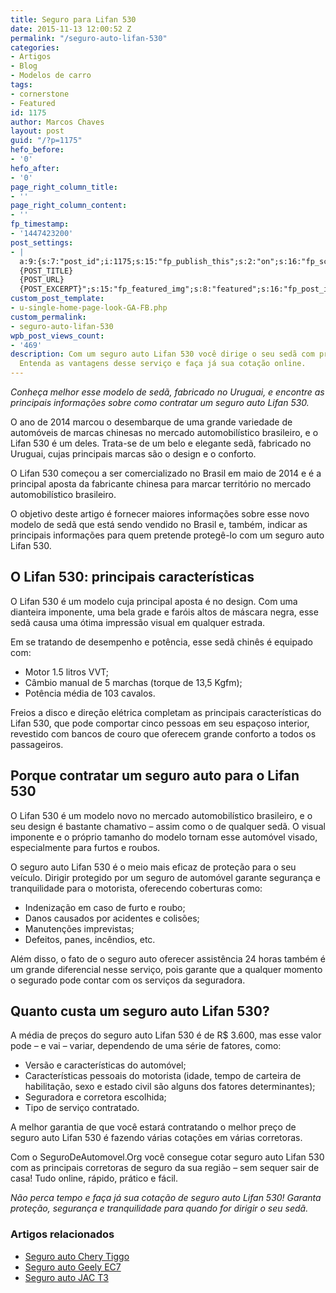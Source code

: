```yaml
---
title: Seguro para Lifan 530
date: 2015-11-13 12:00:52 Z
permalink: "/seguro-auto-lifan-530"
categories:
- Artigos
- Blog
- Modelos de carro
tags:
- cornerstone
- Featured
id: 1175
author: Marcos Chaves
layout: post
guid: "/?p=1175"
hefo_before:
- '0'
hefo_after:
- '0'
page_right_column_title:
- ''
page_right_column_content:
- ''
fp_timestamp:
- '1447423200'
post_settings:
- |
  a:9:{s:7:"post_id";i:1175;s:15:"fp_publish_this";s:2:"on";s:16:"fp_schedule_this";s:3:"yes";s:11:"fp_datetime";s:16:"2015/11/13 12:00";s:18:"fp_timezone_offset";s:3:"120";s:8:"msg_body";s:66:"Novo post no {SITE_NAME}
  {POST_TITLE}
  {POST_URL}
  {POST_EXCERPT}";s:15:"fp_featured_img";s:8:"featured";s:16:"fp_post_img_text";s:0:"";s:5:"pages";a:2:{i:0;s:3:"own";i:1;s:15:"520743491417556";}}
custom_post_template:
- u-single-home-page-look-GA-FB.php
custom_permalink:
- seguro-auto-lifan-530
wpb_post_views_count:
- '469'
description: Com um seguro auto Lifan 530 você dirige o seu sedã com proteção e segurança.
  Entenda as vantagens desse serviço e faça já sua cotação online.
---
```


_Conheça melhor esse modelo de sedã, fabricado no Uruguai, e encontre as principais informações sobre como contratar um seguro auto Lifan 530._

O ano de 2014 marcou o desembarque de uma grande variedade de automóveis de marcas chinesas no mercado automobilístico brasileiro, e o Lifan 530 é um deles. Trata-se de um belo e elegante sedã, fabricado no Uruguai, cujas principais marcas são o design e o conforto.

O Lifan 530 começou a ser comercializado no Brasil em maio de 2014 e é a principal aposta da fabricante chinesa para marcar território no mercado automobilístico brasileiro.

O objetivo deste artigo é fornecer maiores informações sobre esse novo modelo de sedã que está sendo vendido no Brasil e, também, indicar as principais informações para quem pretende protegê-lo com um seguro auto Lifan 530.

## O Lifan 530: principais características

O Lifan 530 é um modelo cuja principal aposta é no design. Com uma dianteira imponente, uma bela grade e faróis altos de máscara negra, esse sedã causa uma ótima impressão visual em qualquer estrada.

Em se tratando de desempenho e potência, esse sedã chinês é equipado com:

  * Motor 1.5 litros VVT;
  * Câmbio manual de 5 marchas (torque de 13,5 Kgfm);
  * Potência média de 103 cavalos.

Freios a disco e direção elétrica completam as principais características do Lifan 530, que pode comportar cinco pessoas em seu espaçoso interior, revestido com bancos de couro que oferecem grande conforto a todos os passageiros.

## Porque contratar um seguro auto para o Lifan 530

O Lifan 530 é um modelo novo no mercado automobilístico brasileiro, e o seu design é bastante chamativo – assim como o de qualquer sedã. O visual imponente e o próprio tamanho do modelo tornam esse automóvel visado, especialmente para furtos e roubos.

O seguro auto Lifan 530 é o meio mais eficaz de proteção para o seu veículo. Dirigir protegido por um seguro de automóvel garante segurança e tranquilidade para o motorista, oferecendo coberturas como:

  * Indenização em caso de furto e roubo;
  * Danos causados por acidentes e colisões;
  * Manutenções imprevistas;
  * Defeitos, panes, incêndios, etc.

Além disso, o fato de o seguro auto oferecer assistência 24 horas também é um grande diferencial nesse serviço, pois garante que a qualquer momento o segurado pode contar com os serviços da seguradora.

## Quanto custa um seguro auto Lifan 530?

A média de preços do seguro auto Lifan 530 é de R$ 3.600, mas esse valor pode – e vai – variar, dependendo de uma série de fatores, como:

  * Versão e características do automóvel;
  * Características pessoais do motorista (idade, tempo de carteira de habilitação, sexo e estado civil são alguns dos fatores determinantes);
  * Seguradora e corretora escolhida;
  * Tipo de serviço contratado.

A melhor garantia de que você estará contratando o melhor preço de seguro auto Lifan 530 é fazendo várias cotações em várias corretoras.

Com o SeguroDeAutomovel.Org você consegue cotar seguro auto Lifan 530 com as principais corretoras de seguro da sua região – sem sequer sair de casa! Tudo online, rápido, prático e fácil.

_Não perca tempo e faça já sua cotação de seguro auto Lifan 530! Garanta proteção, segurança e tranquilidade para quando for dirigir o seu sedã._

### Artigos relacionados

  * <a href="/seguro-chery-tiggo" target="_blank">Seguro auto Chery Tiggo</a>
  * <a href="/seguro-auto-geely-ec7" target="_blank">Seguro auto Geely EC7</a>
  * <a href="/seguro-auto-jac-t3" target="_blank">Seguro auto JAC T3</a>